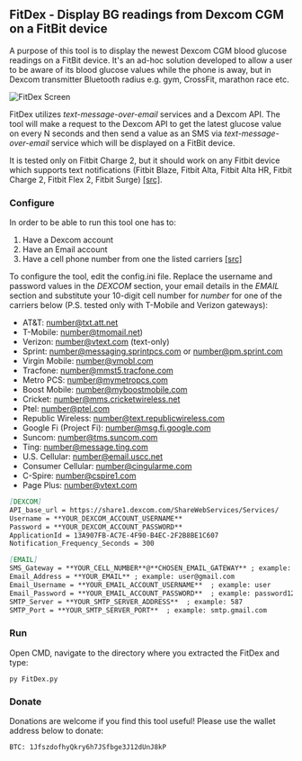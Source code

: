 ## FitDex - Display BG readings from Dexcom CGM on a FitBit device

A purpose of this tool is to display the newest Dexcom CGM blood glucose readings on a FitBit device. It's an ad-hoc solution developed to allow a user to be aware of its blood glucose values while the phone is away, but in Dexcom transmitter Bluetooth radius e.g. gym, CrossFit, marathon race etc.

![FitDex Screen](https://s27.postimg.org/qwnnqe4wz/EE6_C4090-7456-4_C81-9_B10-2_C8_F319_D013_F.jpg)

FitDex utilizes _text-message-over-email_ services and a Dexcom API. The tool will make a request to the Dexcom API to get the latest glucose value on every N seconds and then send a value as an SMS via _text-message-over-email_ service which will be displayed on a FitBit device.

It is tested only on Fitbit Charge 2, but it should work on any Fitbit device which supports text notifications (Fitbit Blaze, Fitbit Alta, Fitbit Alta HR, Fitbit Charge 2, Fitbit Flex 2, Fitbit Surge) [[src]](https://help.fitbit.com/articles/en_US/Help_article/1979).

### Configure

In order to be able to run this tool one has to:
1. Have a Dexcom account
2. Have an Email account
3. Have a cell phone number from one the listed carriers [[src]](https://20somethingfinance.com/how-to-send-text-messages-sms-via-email-for-free/)

To configure the tool, edit the config.ini file. Replace the username and password values in the _DEXCOM_ section, your email details in the _EMAIL_ section and substitute your 10-digit cell number for _number_ for one of the carriers below (P.S. tested only with T-Mobile and Verizon gateways):

- AT&T: number@txt.att.net
- T-Mobile: number@tmomail.net)
- Verizon: number@vtext.com (text-only)
- Sprint: number@messaging.sprintpcs.com or number@pm.sprint.com
- Virgin Mobile: number@vmobl.com
- Tracfone: number@mmst5.tracfone.com
- Metro PCS: number@mymetropcs.com
- Boost Mobile: number@myboostmobile.com
- Cricket: number@mms.cricketwireless.net
- Ptel: number@ptel.com
- Republic Wireless: number@text.republicwireless.com
- Google Fi (Project Fi): number@msg.fi.google.com
- Suncom: number@tms.suncom.com
- Ting: number@message.ting.com
- U.S. Cellular: number@email.uscc.net
- Consumer Cellular: number@cingularme.com
- C-Spire: number@cspire1.com
- Page Plus: number@vtext.com


```markdown
[DEXCOM] 
API_base_url = https://share1.dexcom.com/ShareWebServices/Services/
Username = **YOUR_DEXCOM_ACCOUNT_USERNAME**
Password = **YOUR_DEXCOM_ACCOUNT_PASSWORD**
ApplicationId = 13A907FB-AC7E-4F90-B4EC-2F2B8BE1C607
Notification_Frequency_Seconds = 300

[EMAIL]
SMS_Gateway = **YOUR_CELL_NUMBER**@**CHOSEN_EMAIL_GATEWAY** ; example: 5555555555@vtext.com
Email_Address = **YOUR_EMAIL** ; example: user@gmail.com
Email_Username = **YOUR_EMAIL_ACCOUNT_USERNAME**  ; example: user
Email_Password = **YOUR_EMAIL_ACCOUNT_PASSWORD**  ; example: password12345
SMTP_Server = **YOUR_SMTP_SERVER_ADDRESS**  ; example: 587
SMTP_Port = **YOUR_SMTP_SERVER_PORT**  ; example: smtp.gmail.com
```

### Run

Open CMD, navigate to the directory where you extracted the FitDex and type:

`py FitDex.py`


### Donate

Donations are welcome if you find this tool useful! Please use the wallet address below to donate:
```bitcoin
BTC: 1JfszdofhyQkry6h7JSfbge3J12dUnJ8kP
